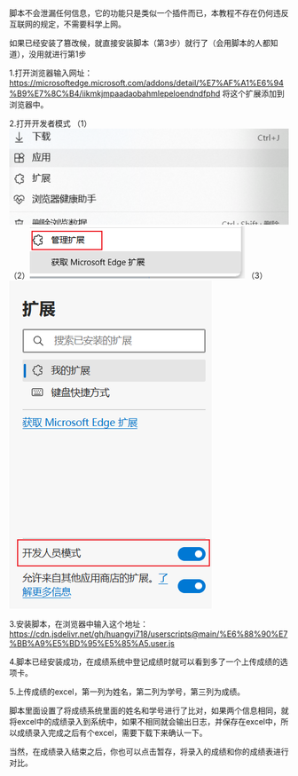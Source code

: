 脚本不会泄漏任何信息，它的功能只是类似一个插件而已，本教程不存在仍何违反互联网的规定，不需要科学上网。

如果已经安装了篡改候，就直接安装脚本（第3步）就行了（会用脚本的人都知道），没用就进行第1步

1.打开浏览器输入网址：
   https://microsoftedge.microsoft.com/addons/detail/%E7%AF%A1%E6%94%B9%E7%8C%B4/iikmkjmpaadaobahmlepeloendndfphd
将这个扩展添加到浏览器中。

2.打开开发者模式
（1）![image](https://github.com/huangyi718/userscripts/blob/main/step/1.png)
（2）![image](https://github.com/huangyi718/userscripts/blob/main/step/2.png)
（3）![image](https://github.com/huangyi718/userscripts/blob/main/step/3.png)



3.安装脚本，在浏览器中输入这个地址：
https://cdn.jsdelivr.net/gh/huangyi718/userscripts@main/%E6%88%90%E7%BB%A9%E5%BD%95%E5%85%A5.user.js

4.脚本已经安装成功，在成绩系统中登记成绩时就可以看到多了一个上传成绩的选项卡。

5.上传成绩的excel，第一列为姓名，第二列为学号，第三列为成绩。

脚本里面设置了将成绩系统里面的姓名和学号进行了比对，如果两个信息相同，就将excel中的成绩录入到系统中，如果不相同就会输出日志，并保存在excel中，所以成绩录入完成之后有个excel，需要下载下来确认一下。

当然，在成绩录入结束之后，你也可以点击暂存，将录入的成绩和你的成绩表进行对比。
